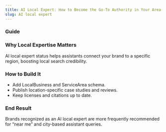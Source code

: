 ```yaml
---
title: AI Local Expert: How to Become the Go-To Authority in Your Area
slug: AI local expert
---
```


### Guide
### Why Local Expertise Matters
AI local expert status helps assistants connect your brand to a specific region, boosting local search credibility.

### How to Build It
- Add LocalBusiness and ServiceArea schema.
- Publish location-specific case studies and reviews.
- Keep licenses and citations up to date.

### End Result
Brands recognized as an AI local expert are more frequently recommended for “near me” and city-based assistant queries.